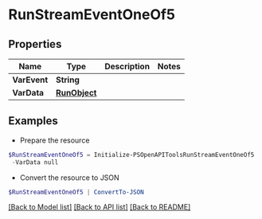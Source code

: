 # RunStreamEventOneOf5
## Properties

Name | Type | Description | Notes
------------ | ------------- | ------------- | -------------
**VarEvent** | **String** |  | 
**VarData** | [**RunObject**](RunObject.md) |  | 

## Examples

- Prepare the resource
```powershell
$RunStreamEventOneOf5 = Initialize-PSOpenAPIToolsRunStreamEventOneOf5  -VarEvent null `
 -VarData null
```

- Convert the resource to JSON
```powershell
$RunStreamEventOneOf5 | ConvertTo-JSON
```

[[Back to Model list]](../README.md#documentation-for-models) [[Back to API list]](../README.md#documentation-for-api-endpoints) [[Back to README]](../README.md)

